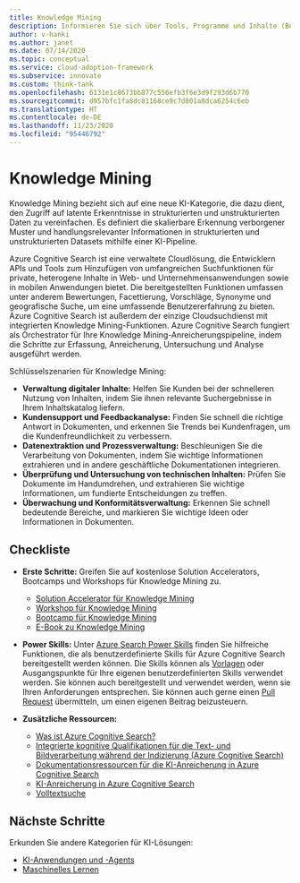 ```yaml
---
title: Knowledge Mining
description: Informieren Sie sich über Tools, Programme und Inhalte (Best Practices, Konfigurationsvorlagen und Architekturleitfäden), die die Einführung von künstlicher Intelligenz (KI) und cloudnativen Methoden im großen Stil vereinfachen.
author: v-hanki
ms.author: janet
ms.date: 07/14/2020
ms.topic: conceptual
ms.service: cloud-adoption-framework
ms.subservice: innovate
ms.custom: think-tank
ms.openlocfilehash: 6131e1c8673bb877c556efb3f6e3d9f293d6b770
ms.sourcegitcommit: d957bfc1fa8dc81168ce9c7d801a8dca6254c6eb
ms.translationtype: HT
ms.contentlocale: de-DE
ms.lasthandoff: 11/23/2020
ms.locfileid: "95446792"
---
```

# <a name="knowledge-mining"></a>Knowledge Mining

Knowledge Mining bezieht sich auf eine neue KI-Kategorie, die dazu dient, den Zugriff auf latente Erkenntnisse in strukturierten und unstrukturierten Daten zu vereinfachen. Es definiert die skalierbare Erkennung verborgener Muster und handlungsrelevanter Informationen in strukturierten und unstrukturierten Datasets mithilfe einer KI-Pipeline.

Azure Cognitive Search ist eine verwaltete Cloudlösung, die Entwicklern APIs und Tools zum Hinzufügen von umfangreichen Suchfunktionen für private, heterogene Inhalte in Web- und Unternehmensanwendungen sowie in mobilen Anwendungen bietet. Die bereitgestellten Funktionen umfassen unter anderem Bewertungen, Facettierung, Vorschläge, Synonyme und geografische Suche, um eine umfassende Benutzererfahrung zu bieten. Azure Cognitive Search ist außerdem der einzige Cloudsuchdienst mit integrierten Knowledge Mining-Funktionen. Azure Cognitive Search fungiert als Orchestrator für Ihre Knowledge Mining-Anreicherungspipeline, indem die Schritte zur Erfassung, Anreicherung, Untersuchung und Analyse ausgeführt werden.

Schlüsselszenarien für Knowledge Mining:

- **Verwaltung digitaler Inhalte:** Helfen Sie Kunden bei der schnelleren Nutzung von Inhalten, indem Sie ihnen relevante Suchergebnisse in Ihrem Inhaltskatalog liefern.
- **Kundensupport und Feedbackanalyse:** Finden Sie schnell die richtige Antwort in Dokumenten, und erkennen Sie Trends bei Kundenfragen, um die Kundenfreundlichkeit zu verbessern.
- **Datenextraktion und Prozessverwaltung:** Beschleunigen Sie die Verarbeitung von Dokumenten, indem Sie wichtige Informationen extrahieren und in andere geschäftliche Dokumentationen integrieren.
- **Überprüfung und Untersuchung von technischen Inhalten:** Prüfen Sie Dokumente im Handumdrehen, und extrahieren Sie wichtige Informationen, um fundierte Entscheidungen zu treffen.
- **Überwachung und Konformitätsverwaltung:** Erkennen Sie schnell bedeutende Bereiche, und markieren Sie wichtige Ideen oder Informationen in Dokumenten.

## <a name="checklist"></a>Checkliste

- **Erste Schritte:** Greifen Sie auf kostenlose Solution Accelerators, Bootcamps und Workshops für Knowledge Mining zu.

  - [Solution Accelerator für Knowledge Mining](https://github.com/Azure-Samples/azure-search-knowledge-mining)
  - [Workshop für Knowledge Mining](https://github.com/Azure-Samples/azure-search-knowledge-mining/tree/master/workshops)
  - [Bootcamp für Knowledge Mining](https://azure.github.io/LearnAI-KnowledgeMiningBootcamp/)
  - [E-Book zu Knowledge Mining](https://azure.microsoft.com/resources/a-developers-guide-to-building-ai-driven-knowledge-mining-solutions/)

- **Power Skills:** Unter [Azure Search Power Skills](https://github.com/Azure-Samples/azure-search-power-skills) finden Sie hilfreiche Funktionen, die als benutzerdefinierte Skills für Azure Cognitive Search bereitgestellt werden können. Die Skills können als [Vorlagen](https://github.com/Azure-Samples/azure-search-power-skills/blob/master/Template/HelloWorld/README.md) oder Ausgangspunkte für Ihre eigenen benutzerdefinierten Skills verwendet werden. Sie können auch bereitgestellt und verwendet werden, wenn sie Ihren Anforderungen entsprechen. Sie können auch gerne einen [Pull Request](https://github.com/Azure-Samples/azure-search-power-skills/compare) übermitteln, um einen eigenen Beitrag beizusteuern.

- **Zusätzliche Ressourcen:**

  - [Was ist Azure Cognitive Search?](/azure/search/search-what-is-azure-search)
  - [Integrierte kognitive Qualifikationen für die Text- und Bildverarbeitung während der Indizierung (Azure Cognitive Search)](/azure/search/cognitive-search-predefined-skills)
  - [Dokumentationsressourcen für die KI-Anreicherung in Azure Cognitive Search](/azure/search/cognitive-search-resources-documentation)
  - [KI-Anreicherung in Azure Cognitive Search](/azure/search/cognitive-search-concept-troubleshooting)
  - [Volltextsuche](/azure/search/search-lucene-query-architecture)

## <a name="next-steps"></a>Nächste Schritte

Erkunden Sie andere Kategorien für KI-Lösungen:

- [KI-Anwendungen und -Agents](./ai-applications.md)
- [Maschinelles Lernen](./machine-learning.md)
